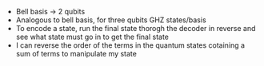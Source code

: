 - Bell basis $\rightarrow$ 2 qubits
- Analogous to bell basis, for three qubits GHZ states/basis
- To encode a state, run the final state thorogh the decoder in reverse and see what state must go in to get the final state
- I can reverse the order of the terms in the quantum states cotaining a sum of terms to manipulate my state